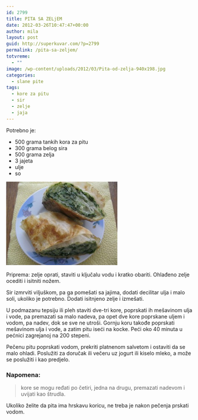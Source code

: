```yaml
---
id: 2799
title: PITA SA ZELjEM
date: 2012-03-26T10:47:47+00:00
author: mila
layout: post
guid: http://superkuvar.com/?p=2799
permalink: /pita-sa-zeljem/
totvreme:
  - ""
image: /wp-content/uploads/2012/03/Pita-od-zelja-940x198.jpg
categories:
  - slane pite
tags:
  - kore za pitu
  - sir
  - zelje
  - jaja
---
```

Potrebno je:

  * 500 grama tankih kora za pitu
  * 300 grama belog sira
  * 500 grama zelja
  * 3 jajeta
  * ulje
  * so

<img class="alignnone size-medium wp-image-2853" title="Pita od zelja" src="/wp-content/uploads/2012/03/Pita-od-zelja-300x225.jpg" alt="" width="300" height="225" /> 

Priprema: zelje oprati, staviti u ključalu vodu i kratko obariti. Ohlađeno zelje ocediti i isitniti nožem.

Sir izmrviti viljuškom, pa ga pomešati sa jajima, dodati decilitar ulja i malo soli, ukoliko je potrebno. Dodati isitnjeno zelje i izmešati.

U podmazanu tepsiju ili pleh staviti dve-tri kore, poprskati ih mešavinom ulja i vode, pa premazati sa malo nadeva, pa opet dve kore poprskane uljem i vodom, pa nadev, dok se sve ne utroši. Gornju koru takođe poprskati mešavinom ulja i vode, a zatim pitu iseći na kocke. Peći oko 40 minuta u pećnici zagrejanoj na 200 stepeni.

Pečenu pitu poprskati vodom, prekriti platnenom salvetom i ostaviti da se malo ohladi. Poslužiti za doručak ili večeru uz jogurt ili kiselo mleko, a može se poslužiti i kao predjelo.

### Napomena:
> kore se mogu ređati po četiri, jedna na drugu, premazati nadevom i uvijati kao štrudla.

Ukoliko želite da pita ima hrskavu koricu, ne treba je nakon pečenja prskati vodom.